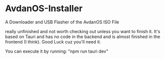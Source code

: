 # AvdanOS-Installer
A Downloader and USB Flasher of the AvdanOS ISO File

really unfinished and not worth checking out unless you want to finish it.
It's based on Tauri and has no code in the backend and is almost finished in the frontend (I think).
Good Luck cuz you'll need it.

You can execute it by running: "npm run tauri dev"
